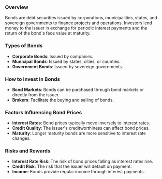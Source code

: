 ### Overview
Bonds are debt securities issued by corporations, municipalities, states, and sovereign governments to finance projects and operations. Investors lend money to the issuer in exchange for periodic interest payments and the return of the bond's face value at maturity.

### Types of Bonds
- **Corporate Bonds**: Issued by companies.
- **Municipal Bonds**: Issued by states, cities, or counties.
- **Government Bonds**: Issued by sovereign governments.

### How to Invest in Bonds
- **Bond Markets**: Bonds can be purchased through bond markets or directly from the issuer.
- **Brokers**: Facilitate the buying and selling of bonds.

### Factors Influencing Bond Prices
- **Interest Rates**: Bond prices typically move inversely to interest rates.
- **Credit Quality**: The issuer's creditworthiness can affect bond prices.
- **Maturity**: Longer maturity bonds are more sensitive to interest rate changes.

### Risks and Rewards
- **Interest Rate Risk**: The risk of bond prices falling as interest rates rise.
- **Credit Risk**: The risk that the issuer will default on payment.
- **Income**: Bonds provide regular income through interest payments.
